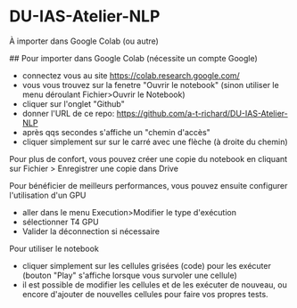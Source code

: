 # DU-IAS-Atelier-NLP

À importer dans Google Colab (ou autre)


## Pour importer dans Google Colab (nécessite un compte Google)

* connectez vous au site https://colab.research.google.com/
* vous vous trouvez sur la fenetre "Ouvrir le notebook" (sinon utiliser le menu déroulant Fichier>Ouvrir le Notebook)
* cliquer sur l'onglet "Github"
* donner l'URL de ce repo: https://github.com/a-t-richard/DU-IAS-Atelier-NLP
* après qqs secondes s'affiche un "chemin d'accès"
* cliquer simplement sur sur le carré avec une flèche (à droite du chemin)

Pour plus de confort, vous pouvez créer une copie du notebook en cliquant sur Fichier > Enregistrer une copie dans Drive

Pour bénéficier de meilleurs performances, vous pouvez ensuite configurer l'utilisation d'un GPU
* aller dans le menu Execution>Modifier le type d'exécution
* sélectionner T4 GPU
* Valider la déconnection si nécessaire

Pour utiliser le notebook
* cliquer simplement sur les cellules grisées (code) pour les exécuter (bouton "Play" s'affiche lorsque vous survoler une cellule)
* il est possible de modifier les cellules et de les exécuter de nouveau, ou encore d'ajouter de nouvelles cellules pour faire vos propres tests.

